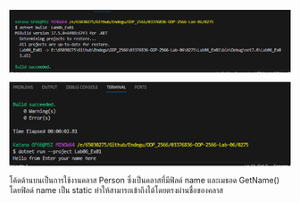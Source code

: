![alt text](image.png)

![alt text](image-1.png)

โค้ดด้านบนเป็นการใช้งานคลาส Person ซึ่งเป็นคลาสที่มีฟิลด์ name และเมธอด GetName() โดยฟิลด์ name เป็น static ทำให้สามารถเข้าถึงได้โดยตรงผ่านชื่อของคลาส 